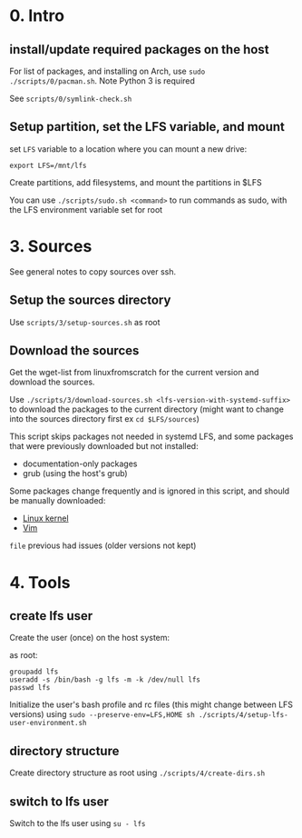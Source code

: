 # 0. Intro

## install/update required packages on the host

For list of packages, and installing on Arch, use `sudo ./scripts/0/pacman.sh`. Note Python 3 is required

See `scripts/0/symlink-check.sh`

## Setup partition, set the LFS variable, and mount

set `LFS` variable to a location where you can mount a new drive:

`export LFS=/mnt/lfs`

Create partitions, add filesystems, and mount the partitions in $LFS

You can use `./scripts/sudo.sh <command>` to run commands as sudo, with the LFS environment variable set for root

# 3. Sources

See general notes to copy sources over ssh.

## Setup the sources directory

Use `scripts/3/setup-sources.sh` as root

## Download the sources

Get the wget-list from linuxfromscratch for the current version and download the sources.  

Use `./scripts/3/download-sources.sh <lfs-version-with-systemd-suffix>` to download the packages to the current directory (might want to change into the sources directory first ex `cd $LFS/sources`)

This script skips packages not needed in systemd LFS, and some packages that were previously downloaded but not installed:

- documentation-only packages
- grub (using the host's grub)

Some packages change frequently and is ignored in this script, and should be manually downloaded:

- [Linux kernel](https://www.kernel.org/)
- [Vim](https://github.com/vim/vim/tags)

`file` previous had issues (older versions not kept)

# 4. Tools

## create lfs user

Create the user (once) on the host system:

as root:

```
groupadd lfs
useradd -s /bin/bash -g lfs -m -k /dev/null lfs
passwd lfs
```

Initialize the user's bash profile and rc files (this might change between LFS versions) using `sudo --preserve-env=LFS,HOME sh ./scripts/4/setup-lfs-user-environment.sh`

## directory structure

Create directory structure as root using `./scripts/4/create-dirs.sh`

## switch to lfs user

Switch to the lfs user using `su - lfs`
